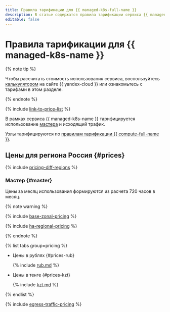 ```yaml
---
title: Правила тарификации для {{ managed-k8s-full-name }}
description: В статье содержатся правила тарификации сервиса {{ managed-k8s-name }}.
editable: false
---
```



# Правила тарификации для {{ managed-k8s-name }}

{% note tip %}


Чтобы рассчитать стоимость использования сервиса, воспользуйтесь [калькулятором](https://yandex.cloud/ru/prices?state=816ab5d70fb9#calculator) на сайте {{ yandex-cloud }} или ознакомьтесь с тарифами в этом разделе.





{% endnote %}

{% include [link-to-price-list](../_includes/pricing/link-to-price-list.md) %}


В рамках сервиса {{ managed-k8s-name }} тарифицируется использование [мастера](concepts/index.md#master) и исходящий трафик.

Узлы тарифицируются по [правилам тарификации {{ compute-full-name }}](../compute/pricing.md).



## Цены для региона Россия {#prices}



{% include [pricing-diff-regions](../_includes/pricing-diff-regions.md) %}


### Мастер {#master}

Цены за месяц использования формируются из расчета 720 часов в месяц.

{% note warning %}

{% include [base-zonal-pricing](../_includes/managed-kubernetes/base-zonal-pricing.md) %}

{% include [ha-regional-pricing](../_includes/managed-kubernetes/ha-regional-pricing.md) %}

{% endnote %}


{% list tabs group=pricing %}

- Цены в рублях {#prices-rub}

  {% include [rub.md](../_pricing/managed-kubernetes/rub-master.md) %}

- Цены в тенге {#prices-kzt}

  {% include [kzt.md](../_pricing/managed-kubernetes/kzt-master.md) %}

{% endlist %}




{% include [egress-traffic-pricing](../_includes/egress-traffic-pricing.md) %}